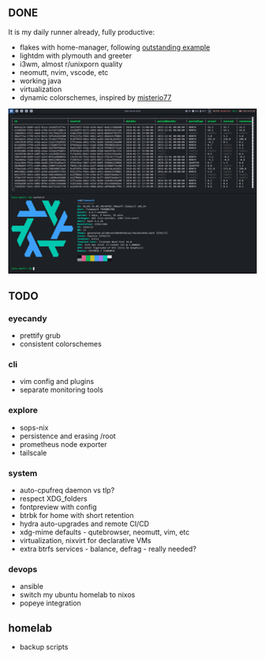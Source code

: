 ## DONE
It is my daily runner already, fully productive:
- flakes with home-manager, following [outstanding example](https://github.com/Misterio77/nix-starter-configs)
- lightdm with plymouth and greeter
- i3wm, almost r/unixporn quality
- neomutt, nvim, vscode, etc
- working java
- virtualization
- dynamic colorschemes, inspired by [misterio77](https://github.com/misterio77/nix-config)

![Screenshot](https://github.com/omdv/nix-config/blob/8cf74c44e5a5b11e70f779128a2a87287c1f2685/screenshot.png)


## TODO

### eyecandy
- prettify grub
- consistent colorschemes

### cli
- vim config and plugins
- separate monitoring tools

### explore
- sops-nix
- persistence and erasing /root
- prometheus node exporter
- tailscale

### system
- auto-cpufreq daemon vs tlp?
- respect XDG_folders
- fontpreview with config
- btrbk for home with short retention
- hydra auto-upgrades and remote CI/CD
- xdg-mime defaults - qutebrowser, neomutt, vim, etc
- virtualization, nixvirt for declarative VMs
- extra btrfs services - balance, defrag - really needed?

### devops
- ansible
- switch my ubuntu homelab to nixos
- popeye integration

## homelab
- backup scripts
